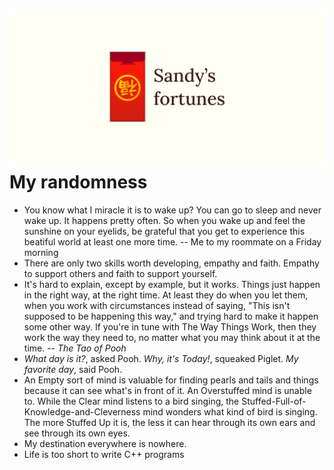 ![preview](./preview.png)
My randomness
=============

-   You know what I miracle it is to wake up? You can go to sleep and
    never wake up. It happens pretty often. So when you wake up and feel
    the sunshine on your eyelids, be grateful that you get to experience
    this beatiful world at least one more time. -- Me to my roommate on
    a Friday morning
-   There are only two skills worth developing, empathy and faith.
    Empathy to support others and faith to support yourself.
-   It\'s hard to explain, except by example, but it works. Things just
    happen in the right way, at the right time. At least they do when
    you let them, when you work with circumstances instead of saying,
    \"This isn\'t supposed to be happening this way,\" and trying hard
    to make it happen some other way. If you\'re in tune with The Way
    Things Work, then they work the way they need to, no matter what you
    may think about it at the time. -- *The Tao of Pooh*
-   *What day is it?*, asked Pooh. *Why, it\'s Today!*, squeaked Piglet.
    *My favorite day*, said Pooh.
-   An Empty sort of mind is valuable for finding pearls and tails and
    things because it can see what\'s in front of it. An Overstuffed
    mind is unable to. While the Clear mind listens to a bird singing,
    the Stuffed-Full-of-Knowledge-and-Cleverness mind wonders what kind
    of bird is singing. The more Stuffed Up it is, the less it can hear
    through its own ears and see through its own eyes.
-   My destination everywhere is nowhere.
-   Life is too short to write C++ programs
